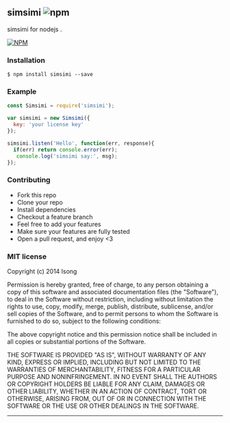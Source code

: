 ## simsimi ![npm](https://badge.fury.io/js/simsimi.png)

simsimi for nodejs .

[![NPM](https://nodei.co/npm/simsimi.png?downloads=true&downloadRank=true&stars=true)](https://nodei.co/npm/simsimi/)

### Installation

````
$ npm install simsimi --save
````


### Example

````javascript
const Simsimi = require('simsimi');

var simsimi = new Simsimi({
  key: 'your license key'
});

simsimi.listen('Hello', function(err, response){
  if(err) return console.error(err);
   console.log('simsimi say:', msg);
});
````


### Contributing
- Fork this repo
- Clone your repo
- Install dependencies
- Checkout a feature branch
- Feel free to add your features
- Make sure your features are fully tested
- Open a pull request, and enjoy <3

### MIT license
Copyright (c) 2014 lsong

Permission is hereby granted, free of charge, to any person obtaining a copy
of this software and associated documentation files (the &quot;Software&quot;), to deal
in the Software without restriction, including without limitation the rights
to use, copy, modify, merge, publish, distribute, sublicense, and/or sell
copies of the Software, and to permit persons to whom the Software is
furnished to do so, subject to the following conditions:

The above copyright notice and this permission notice shall be included in
all copies or substantial portions of the Software.

THE SOFTWARE IS PROVIDED &quot;AS IS&quot;, WITHOUT WARRANTY OF ANY KIND, EXPRESS OR
IMPLIED, INCLUDING BUT NOT LIMITED TO THE WARRANTIES OF MERCHANTABILITY,
FITNESS FOR A PARTICULAR PURPOSE AND NONINFRINGEMENT. IN NO EVENT SHALL THE
AUTHORS OR COPYRIGHT HOLDERS BE LIABLE FOR ANY CLAIM, DAMAGES OR OTHER
LIABILITY, WHETHER IN AN ACTION OF CONTRACT, TORT OR OTHERWISE, ARISING FROM,
OUT OF OR IN CONNECTION WITH THE SOFTWARE OR THE USE OR OTHER DEALINGS IN
THE SOFTWARE.

---
